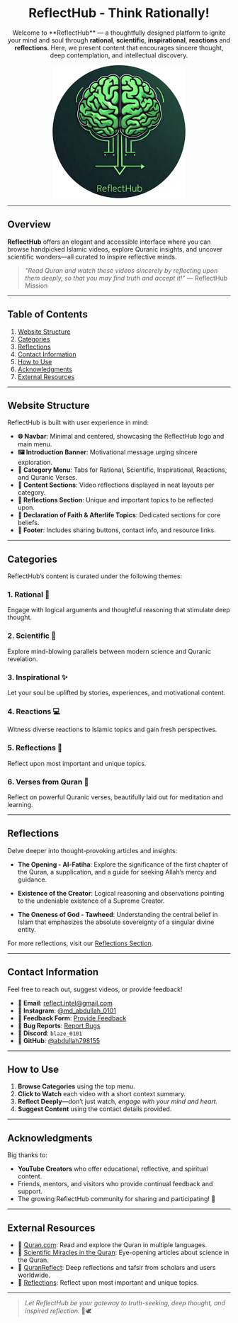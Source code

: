<div align="center">
    <h1>ReflectHub - Think Rationally!</h1>
</div>
<div align="center">
Welcome to **ReflectHub** — a thoughtfully designed platform to ignite your mind and soul through <b>rational</b>, <b>scientific</b>, <b>inspirational</b>, <b>reactions</b> and <b>reflections</b>.
Here, we present content that encourages sincere thought, deep contemplation, and intellectual discovery.
</div>

<p align="center">
    <img src="./image.png" alt="ReflectHub Logo" width="300" height="300">
</p>

---

## Overview

**ReflectHub** offers an elegant and accessible interface where you can browse handpicked Islamic videos, explore Quranic insights, and uncover scientific wonders—all curated to inspire reflective minds.

> *"Read Quran and watch these videos sincerely by reflecting upon them deeply, so that you may find truth and accept it!"* — ReflectHub Mission

---

## Table of Contents

1. [Website Structure](#website-structure)
2. [Categories](#categories)
3. [Reflections](#reflections)
4. [Contact Information](#contact-information)
5. [How to Use](#how-to-use)
6. [Acknowledgments](#acknowledgments)
7. [External Resources](#external-resources)

---

## Website Structure

ReflectHub is built with user experience in mind:

- **🌐 Navbar**: Minimal and centered, showcasing the ReflectHub logo and main menu.
- **🖼️ Introduction Banner**: Motivational message urging sincere exploration.
- **📂 Category Menu**: Tabs for Rational, Scientific, Inspirational, Reactions, and Quranic Verses.
- **📄 Content Sections**: Video reflections displayed in neat layouts per category.
- **📝 Reflections Section**: Unique and important topics to be reflected upon.
- **🕌 Declaration of Faith & Afterlife Topics**: Dedicated sections for core beliefs.
- **🔗 Footer**: Includes sharing buttons, contact info, and resource links.

---

## Categories

ReflectHub’s content is curated under the following themes:

### 1. **Rational** 🧠  
Engage with logical arguments and thoughtful reasoning that stimulate deep thought.

### 2. **Scientific** 🔬  
Explore mind-blowing parallels between modern science and Quranic revelation.

### 3. **Inspirational** ✨  
Let your soul be uplifted by stories, experiences, and motivational content.

### 4. **Reactions** 💻  
Witness diverse reactions to Islamic topics and gain fresh perspectives.

### 5. **Reflections** 🌿  
Reflect upon most important and unique topics.

### 6. **Verses from Quran** 📖  
Reflect on powerful Quranic verses, beautifully laid out for meditation and learning.

---

## Reflections

Delve deeper into thought-provoking articles and insights:

- **The Opening - Al-Fatiha**: Explore the significance of the first chapter of the Quran, a supplication, and a guide for seeking Allah’s mercy and guidance. 

- **Existence of the Creator**: Logical reasoning and observations pointing to the undeniable existence of a Supreme Creator. 

- **The Oneness of God - Tawheed**: Understanding the central belief in Islam that emphasizes the absolute sovereignty of a singular divine entity. 

For more reflections, visit our [Reflections Section](https://reflecthub.github.io/reflections/).

---

## Contact Information

Feel free to reach out, suggest videos, or provide feedback!

- **📧 Email**: [reflect.intel@gmail.com](mailto:reflect.intel@gmail.com)  
- **📸 Instagram**: [@md_abdullah_0101](https://www.instagram.com/md_abdullah_0101/)  
- **📝 Feedback Form**: [Provide Feedback](https://forms.gle/Df9x2k9nbfRffjy59)  
- **🐞 Bug Reports**: [Report Bugs](https://forms.gle/Qs7LWWRrjH3M4vZV6)  
- **💬 Discord**: `blaze_0101`  
- **🔗 GitHub**: [@abdullah798155](https://github.com/abdullah798155)

---

## How to Use

1. **Browse Categories** using the top menu.
2. **Click to Watch** each video with a short context summary.
3. **Reflect Deeply**—don’t just watch, *engage with your mind and heart.*
4. **Suggest Content** using the contact details provided.

---

## Acknowledgments

Big thanks to:

- **YouTube Creators** who offer educational, reflective, and spiritual content.
- Friends, mentors, and visitors who provide continual feedback and support.
- The growing ReflectHub community for sharing and participating! 💖

---

## External Resources

- 🔹 [Quran.com](https://www.quran.com): Read and explore the Quran in multiple languages.
- 🔹 [Scientific Miracles in the Quran](https://www.miracles-of-quran.com/index.html): Eye-opening articles about science in the Quran.
- 🔹 [QuranReflect](https://quranreflect.com): Deep reflections and tafsir from scholars and users worldwide.
- 🔹 [Reflections](https://reflecthub.github.io/reflections): Reflect upon most important and unique topics.

---

> _Let ReflectHub be your gateway to truth-seeking, deep thought, and inspired reflection._ 🌙🕊️
